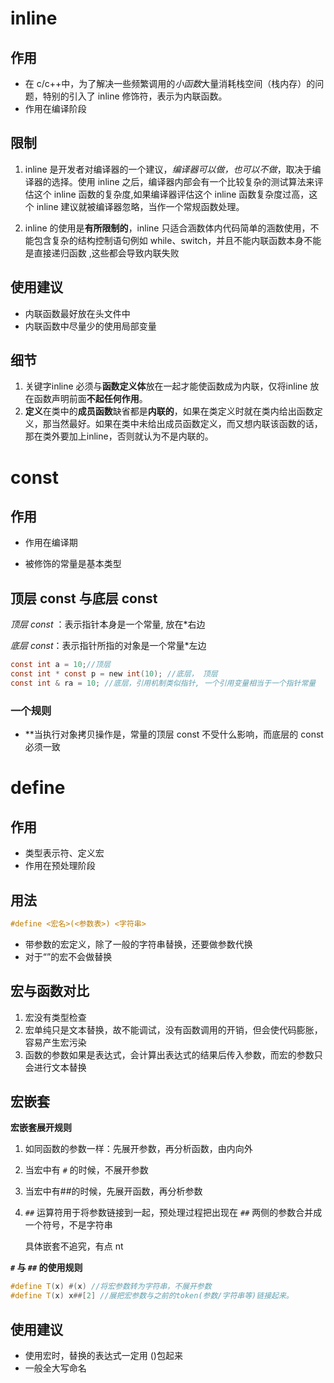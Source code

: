 # inline

## 作用
- 在 c/c++中，为了解决一些频繁调用的*小函数*大量消耗栈空间（栈内存）的问题，特别的引入了 inline 修饰符，表示为内联函数。
- 作用在编译阶段


## 限制 


1. inline 是开发者对编译器的一个建议，*编译器可以做，也可以不做*，取决于编译器的选择。使用 inline 之后，编译器内部会有一个比较复杂的测试算法来评估这个 inline 函数的复杂度,如果编译器评估这个 inline 函数复杂度过高，这个 inline 建议就被编译器忽略，当作一个常规函数处理。

2. inline 的使用是**有所限制的**，inline 只适合涵数体内代码简单的涵数使用，不能包含复杂的结构控制语句例如 while、switch，并且不能内联函数本身不能是直接递归函数  ,这些都会导致内联失败


## 使用建议

- 内联函数最好放在头文件中
- 内联函数中尽量少的使用局部变量


## 细节

1. 关键字inline 必须与**函数定义体**放在一起才能使函数成为内联，仅将inline 放在函数声明前面**不起任何作用**。
2. **定义**在类中的**成员函数**缺省都是**内联的**，如果在类定义时就在类内给出函数定义，那当然最好。如果在类中未给出成员函数定义，而又想内联该函数的话，那在类外要加上inline，否则就认为不是内联的。


# const

## 作用
- 作用在编译期

- 被修饰的常量是基本类型
## 顶层 const 与底层 const

*顶层 const* ：表示指针本身是一个常量, 放在\*右边

*底层 const*：表示指针所指的对象是一个常量\*左边


```c
const int a = 10;//顶层
const int * const p = new int(10); //底层， 顶层
const int & ra = 10; //底层，引用机制类似指针, 一个引用变量相当于一个指针常量
```


### 一个规则

- **当执行对象拷贝操作是，常量的顶层 const 不受什么影响，而底层的 const 必须一致
 
# define


## 作用

- 类型表示符、定义宏
- 作用在预处理阶段


## 用法

```c
#define <宏名>(<参数表>) <字符串>

```
- 带参数的宏定义，除了一般的字符串替换，还要做参数代换
- 对于“”的宏不会做替换

## 宏与函数对比 

1. 宏没有类型检查
2. 宏单纯只是文本替换，故不能调试，没有函数调用的开销，但会使代码膨胀，容易产生宏污染
3. 函数的参数如果是表达式，会计算出表达式的结果后传入参数，而宏的参数只会进行文本替换
## 宏嵌套 


**宏嵌套展开规则** 
1. 如同函数的参数一样：先展开参数，再分析函数，由内向外
2. 当宏中有 `#` 的时候，不展开参数
3. 当宏中有##的时候，先展开函数，再分析参数
4. `##` 运算符用于将参数链接到一起，预处理过程把出现在 `##` 两侧的参数合并成一个符号，不是字符串

	具体嵌套不追究，有点 nt



**`#` 与 `##` 的使用规则** 

```cpp
#define T(x) #(x) //将宏参数转为字符串，不展开参数
#define T(x) x##[2] //展把宏参数与之前的token(参数/字符串等)链接起来。
```

## 使用建议

- 使用宏时，替换的表达式一定用 ()包起来
- 一般全大写命名